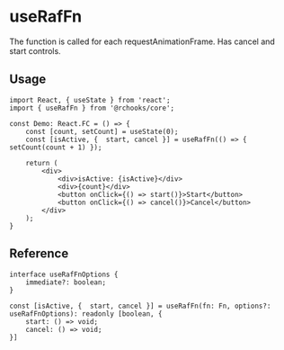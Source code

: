 # useRafFn

The function is called for each requestAnimationFrame. Has cancel and start controls.

## Usage

```tsx
import React, { useState } from 'react';
import { useRafFn } from '@rchooks/core';

const Demo: React.FC = () => {
    const [count, setCount] = useState(0);
    const [isActive, {  start, cancel }] = useRafFn(() => { setCount(count + 1) });

    return (
        <div>
            <div>isActive: {isActive}</div>
            <div>{count}</div>
            <button onClick={() => start()}>Start</button>
            <button onClick={() => cancel()}>Cancel</button>
        </div>
    );
}
```

## Reference
```tsx
interface useRafFnOptions {
    immediate?: boolean;
}

const [isActive, {  start, cancel }] = useRafFn(fn: Fn, options?: useRafFnOptions): readonly [boolean, {
    start: () => void;
    cancel: () => void;
}]
```
